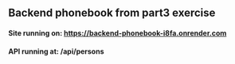 ## Backend phonebook from part3 exercise

#### Site running on: https://backend-phonebook-i8fa.onrender.com

#### API running at: /api/persons
